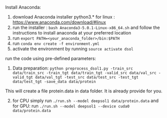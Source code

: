 Install Anaconda:

1. download Anaconda installer python3.* for linux : https://www.anaconda.com/download/#linux
2. run the installer : `bash Anaconda3-5.0.1-Linux-x86_64.sh` and follow the instructions to install anaconda at your preferred location
2. run `export PATH=<your_anaconda_folder>/bin:$PATH`
3. run `conda env create -f environment.yml`
4. activate the environment by running `source activate dsol`


run the code using pre-defined parameters:

1. Data preparation: `python preprocess_dsol1.py -train_src data/train_src -train_tgt data/train_tgt -valid_src data/val_src -valid_tgt data/val_tgt -test_src data/test_src -test_tgt data/test_tgt -save_data data/protein`

This will create a file protein.data in data folder. It is already provide for you.

2. for CPU simply run `./run.sh --model deepsol1 data/protein.data` and for GPU: run `./run.sh --model deepsol1 --device cuda0  data/protein.data`

    
